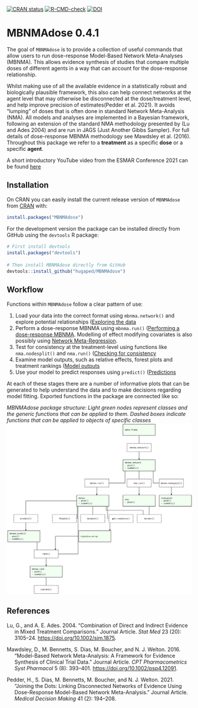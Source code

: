 
<!-- README.md is generated from README.Rmd. Please edit that file -->
<!-- badges: start -->

[![CRAN
status](https://www.r-pkg.org/badges/version/MBNMAdose)](https://CRAN.R-project.org/package=MBNMAdose)
[![R-CMD-check](https://github.com/hugaped/MBNMAdose/workflows/R-CMD-check/badge.svg)](https://github.com/hugaped/MBNMAdose/actions)
[![DOI](https://zenodo.org/badge/195961874.svg)](https://zenodo.org/badge/latestdoi/195961874)
<!-- badges: end -->

# MBNMAdose 0.4.1

The goal of `MBNMAdose` is to provide a collection of useful commands
that allow users to run dose-response Model-Based Network Meta-Analyses
(MBNMA). This allows evidence synthesis of studies that compare multiple
doses of different agents in a way that can account for the
dose-response relationship.

Whilst making use of all the available evidence in a statistically
robust and biologically plausible framework, this also can help connect
networks at the agent level that may otherwise be disconnected at the
dose/treatment level, and help improve precision of estimates(Pedder et
al. 2021). It avoids “lumping” of doses that is often done in standard
Network Meta-Analysis (NMA). All models and analyses are implemented in
a Bayesian framework, following an extension of the standard NMA
methodology presented by (Lu and Ades 2004) and are run in JAGS (Just
Another Gibbs Sampler). For full details of dose-response MBNMA
methodology see Mawdsley et al. (2016). Throughout this package we refer
to a **treatment** as a specific **dose** or a specific **agent**.

A short introductory YouTube video from the ESMAR Conference 2021 can be
found [here](https://doi.org/10.6084/m9.figshare.13637936.v1)

## Installation

On CRAN you can easily install the current release version of
`MBNMAdose` from [CRAN](https://CRAN.R-project.org) with:

``` r
install.packages("MBNMAdose")
```

For the development version the package can be installed directly from
GitHub using the `devtools` R package:

``` r
# First install devtools
install.packages("devtools")

# Then install MBNMAdose directly from GitHub
devtools::install_github("hugaped/MBNMAdose")
```

## Workflow

Functions within `MBNMAdose` follow a clear pattern of use:

1.  Load your data into the correct format using `mbnma.network()` and
    explore potential relationships ([Exploring the
    data](dataexploration-1.html)
2.  Perform a dose-response MBNMA using `mbnma.run()` ([Performing a
    dose-response MBNMA](runmbnmadose-2.html). Modelling of effect
    modifying covariates is also possibly using [Network
    Meta-Regression](metaregression-6.html).
3.  Test for consistency at the treatment-level using functions like
    `nma.nodesplit()` and `nma.run()` ([Checking for
    consistency](consistencychecking-3.html)
4.  Examine model outputs, such as relative effects, forest plots and
    treatment rankings ([Model outputs](outputs-4.html)
5.  Use your model to predict responses using `predict()`
    ([Predictions](predictions-5.html)

At each of these stages there are a number of informative plots that can
be generated to help understand the data and to make decisions regarding
model fitting. Exported functions in the package are connected like so:

*MBNMAdose package structure: Light green nodes represent classes and
the generic functions that can be applied to them. Dashed boxes indicate
functions that can be applied to objects of specific classes*
![Workflow](man/figures/functionstructure.png)

## References

<div id="refs" class="references csl-bib-body hanging-indent">

<div id="ref-lu2004" class="csl-entry">

Lu, G., and A. E. Ades. 2004. “Combination of Direct and Indirect
Evidence in Mixed Treatment Comparisons.” Journal Article. *Stat Med* 23
(20): 3105–24. <https://doi.org/10.1002/sim.1875>.

</div>

<div id="ref-mawdsley2016" class="csl-entry">

Mawdsley, D., M. Bennetts, S. Dias, M. Boucher, and N. J. Welton. 2016.
“Model-Based Network Meta-Analysis: A Framework for Evidence Synthesis
of Clinical Trial Data.” Journal Article. *CPT Pharmacometrics Syst
Pharmacol* 5 (8): 393–401. <https://doi.org/10.1002/psp4.12091>.

</div>

<div id="ref-pedder2021" class="csl-entry">

Pedder, H., S. Dias, M. Bennetts, M. Boucher, and N. J. Welton. 2021.
“Joining the Dots: Linking Disconnected Networks of Evidence Using
Dose-Response Model-Based Network Meta-Analysis.” Journal Article.
*Medical Decision Making* 41 (2): 194–208.

</div>

</div>
